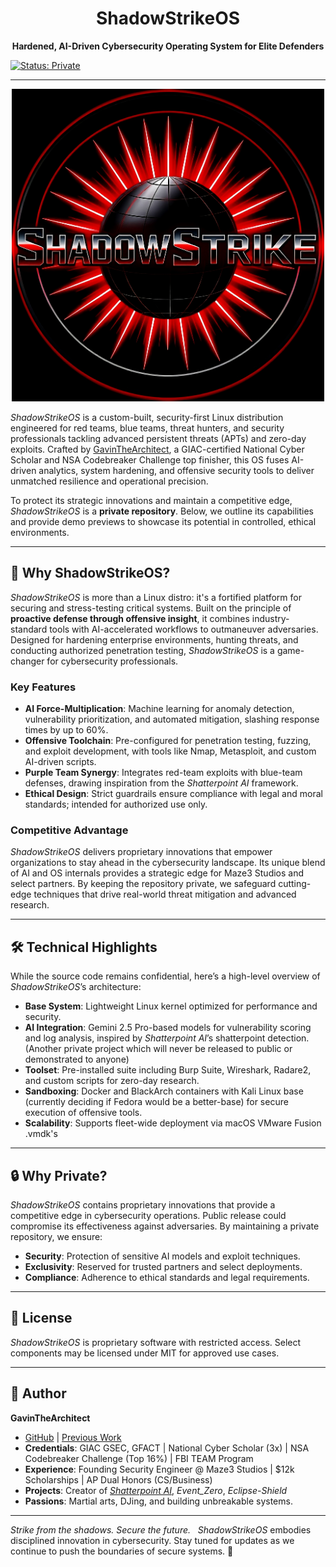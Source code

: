 <div align="center">
  <h1>ShadowStrikeOS</h1>
  <strong>Hardened, AI-Driven Cybersecurity Operating System for Elite Defenders</strong>
</div>

[![Status: Private](https://img.shields.io/badge/Status-Private-red.svg)](https://github.com/GavinTheArchitect/ShadowStrikeOS)

---

<div align="center">
  <img src="./SSLogo.jpg" alt="ShadowStrike Intelligence Logo" width="500"/>
</div>

*ShadowStrikeOS* is a custom-built, security-first Linux distribution engineered for red teams, blue teams, threat hunters, and security professionals tackling advanced persistent threats (APTs) and zero-day exploits. Crafted by [GavinTheArchitect](https://github.com/GavinTheArchitect), a GIAC-certified National Cyber Scholar and NSA Codebreaker Challenge top finisher, this OS fuses AI-driven analytics, system hardening, and offensive security tools to deliver unmatched resilience and operational precision.

To protect its strategic innovations and maintain a competitive edge, *ShadowStrikeOS* is a **private repository**. Below, we outline its capabilities and provide demo previews to showcase its potential in controlled, ethical environments.

---

## 🌟 Why ShadowStrikeOS?

*ShadowStrikeOS* is more than a Linux distro: it's a fortified platform for securing and stress-testing critical systems. Built on the principle of **proactive defense through offensive insight**, it combines industry-standard tools with AI-accelerated workflows to outmaneuver adversaries. Designed for hardening enterprise environments, hunting threats, and conducting authorized penetration testing, *ShadowStrikeOS* is a game-changer for cybersecurity professionals.

### Key Features
- **AI Force-Multiplication**: Machine learning for anomaly detection, vulnerability prioritization, and automated mitigation, slashing response times by up to 60%.
- **Offensive Toolchain**: Pre-configured for penetration testing, fuzzing, and exploit development, with tools like Nmap, Metasploit, and custom AI-driven scripts.
- **Purple Team Synergy**: Integrates red-team exploits with blue-team defenses, drawing inspiration from the *Shatterpoint AI* framework.
- **Ethical Design**: Strict guardrails ensure compliance with legal and moral standards; intended for authorized use only.

### Competitive Advantage
*ShadowStrikeOS* delivers proprietary innovations that empower organizations to stay ahead in the cybersecurity landscape. Its unique blend of AI and OS internals provides a strategic edge for Maze3 Studios and select partners. By keeping the repository private, we safeguard cutting-edge techniques that drive real-world threat mitigation and advanced research.

---

## 🛠️ Technical Highlights

While the source code remains confidential, here’s a high-level overview of *ShadowStrikeOS*’s architecture:

- **Base System**: Lightweight Linux kernel optimized for performance and security.
- **AI Integration**: Gemini 2.5 Pro-based models for vulnerability scoring and log analysis, inspired by *Shatterpoint AI*’s shatterpoint detection. (Another private project which will never be released to public or demonstrated to anyone)
- **Toolset**: Pre-installed suite including Burp Suite, Wireshark, Radare2, and custom scripts for zero-day research.
- **Sandboxing**: Docker and BlackArch containers with Kali Linux base (currently deciding if Fedora would be a better-base) for secure execution of offensive tools.
- **Scalability**: Supports fleet-wide deployment via macOS VMware Fusion .vmdk's

---

## 🔒 Why Private?

*ShadowStrikeOS* contains proprietary innovations that provide a competitive edge in cybersecurity operations. Public release could compromise its effectiveness against adversaries. By maintaining a private repository, we ensure:

- **Security**: Protection of sensitive AI models and exploit techniques.
- **Exclusivity**: Reserved for trusted partners and select deployments.
- **Compliance**: Adherence to ethical standards and legal requirements.

---

## 📄 License

*ShadowStrikeOS* is proprietary software with restricted access. Select components may be licensed under MIT for approved use cases.

---

## 👤 Author

**GavinTheArchitect**  
- [GitHub](https://github.com/GavinTheArchitect) | [Previous Work](https://github.com/CY83R-3X71NC710N)  
- **Credentials**: GIAC GSEC, GFACT | National Cyber Scholar (3x) | NSA Codebreaker Challenge (Top 16%) | FBI TEAM Program  
- **Experience**: Founding Security Engineer @ Maze3 Studios | $12k Scholarships | AP Dual Honors (CS/Business)  
- **Projects**: Creator of [*Shatterpoint AI*](https://github.com/GavinTheArchitect/shatterpoint-ai), *Event_Zero*, *Eclipse-Shield*  
- **Passions**: Martial arts, DJing, and building unbreakable systems.

---

*Strike from the shadows. Secure the future.*  
*ShadowStrikeOS* embodies disciplined innovation in cybersecurity. Stay tuned for updates as we continue to push the boundaries of secure systems. 🚀
